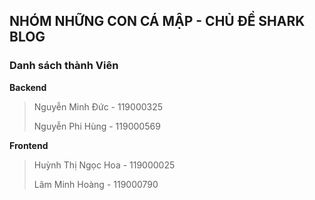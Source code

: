 ## NHÓM NHỮNG CON CÁ MẬP - CHỦ ĐỀ SHARK BLOG
>
### Danh sách thành Viên
>
**Backend**
>Nguyễn Minh Đức - 119000325 
>
>Nguyễn Phi Hùng - 119000569
>
**Frontend**
>
>Huỳnh Thị Ngọc Hoa - 119000025
>
>Lâm Minh Hoàng - 119000790
